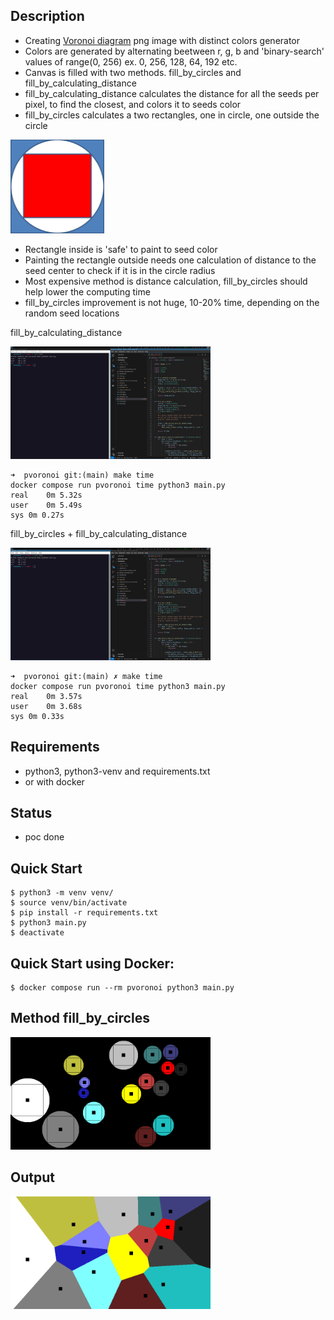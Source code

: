 ## Description
- Creating [Voronoi diagram](https://en.wikipedia.org/wiki/Voronoi_diagram) png image with distinct colors generator
- Colors are generated by alternating beetween r, g, b and 'binary-search' values of range(0, 256) ex. 0, 256, 128, 64, 192 etc.
- Canvas is filled with two methods. fill_by_circles and fill_by_calculating_distance
- fill_by_calculating_distance calculates the distance for all the seeds per pixel, to find the closest, and colors it to seeds color
- fill_by_circles calculates a two rectangles, one in circle, one outside the circle

<div align="left"><img src="https://raw.githubusercontent.com/loop614/pvoronoi/main/circle_with_square_inside_and_outside.png" width=150 height=150 alt="circle_with_square_inside_and_outside"/></div>

- Rectangle inside is 'safe' to paint to seed color
- Painting the rectangle outside needs one calculation of distance to the seed center to check if it is in the circle radius
- Most expensive method is distance calculation, fill_by_circles should help lower the computing time
- fill_by_circles improvement is not huge, 10-20% time, depending on the random seed locations

fill_by_calculating_distance
<div align="left"><img src="https://raw.githubusercontent.com/loop614/pvoronoi/main/time_without_fill_by_circles.png" width=320 height=180 alt="time_without_fill_by_circles"/></div>

```console
➜  pvoronoi git:(main) make time
docker compose run pvoronoi time python3 main.py
real	0m 5.32s
user	0m 5.49s
sys	0m 0.27s
```

fill_by_circles + fill_by_calculating_distance
<div align="left"><img src="https://raw.githubusercontent.com/loop614/pvoronoi/main/time_with_fill_by_circles.png" width=320 height=180 alt="time_with_fill_by_circles"/></div>

```console
➜  pvoronoi git:(main) ✗ make time
docker compose run pvoronoi time python3 main.py
real	0m 3.57s
user	0m 3.68s
sys	0m 0.33s
```


## Requirements
- python3, python3-venv and requirements.txt
- or with docker

## Status
- poc done

## Quick Start
```console
$ python3 -m venv venv/
$ source venv/bin/activate
$ pip install -r requirements.txt
$ python3 main.py
$ deactivate
```

## Quick Start using Docker:
```console
$ docker compose run --rm pvoronoi python3 main.py
```

## Method fill_by_circles
<div align="left"><img src="https://raw.githubusercontent.com/loop614/pvoronoi/main/method_fill_by_circles.png" width=320 height=180 alt="fill_by_circles"/></div>

## Output
<div align="left"><img src="https://raw.githubusercontent.com/loop614/pvoronoi/main/output.png" width=320 height=180 alt="output"/></div>
